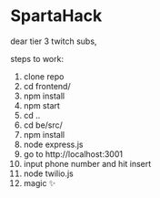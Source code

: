 # SpartaHack

dear tier 3 twitch subs,

steps to work:

1. clone repo
2. cd frontend/
3. npm install
4. npm start
5. cd ..
6. cd be/src/
7. npm install
8. node express.js
9. go to http://localhost:3001
10. input phone number and hit insert
11. node twilio.js
12. magic ✨
